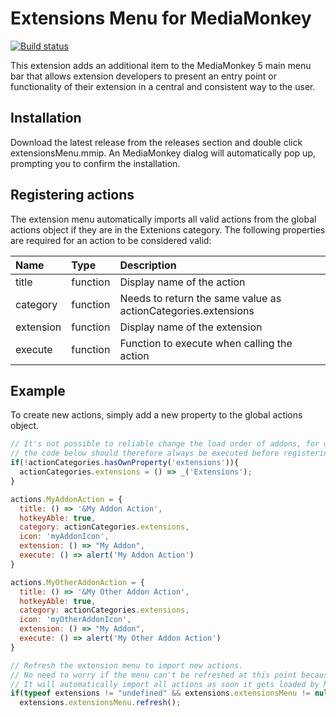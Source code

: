# Extensions Menu for MediaMonkey
[![Build status](https://dev.azure.com/mmuffins/github/_apis/build/status/MediaMonkey.ExtensionsMenu)](https://dev.azure.com/mmuffins/github/_build/latest?definitionId=79)

This extension adds an additional item to the MediaMonkey 5 main menu bar that allows extension developers to present an entry point or functionality of their extension in a central and consistent way to the user.

## Installation
Download the latest release from the releases section and double click extensionsMenu.mmip. An MediaMonkey dialog will automatically pop up, prompting you to confirm the installation.

## Registering actions
The extension menu automatically imports all valid actions from the global actions object if they are in the Extenions category. The following properties are required for an action to be considered valid:

| Name          | Type       | Description  |
| :------------ |:---------- | :----------  |
| title         | function   | Display name of the action |
| category      | function   | Needs to return the same value as actionCategories.extensions |
| extension     | function   | Display name of the extension |
| execute       | function   | Function to execute when calling the action |

## Example
To create new actions, simply add a new property to the global actions object.

```javascript
// It's not possible to reliable change the load order of addons, for compatibilty reasons 
// the code below should therefore always be executed before registering actions
if(!actionCategories.hasOwnProperty('extensions')){
  actionCategories.extensions = () => _('Extensions');
}

actions.MyAddonAction = {
  title: () => '&My Addon Action',
  hotkeyAble: true,
  category: actionCategories.extensions,
  icon: 'myAddonIcon',
  extension: () => "My Addon",
  execute: () => alert('My Addon Action')
}

actions.MyOtherAddonAction = {
  title: () => '&My Other Addon Action',
  hotkeyAble: true,
  category: actionCategories.extensions,
  icon: 'myOtherAddonIcon',
  extension: () => "My Addon",
  execute: () => alert('My Other Addon Action')
}

// Refresh the extension menu to import new actions.
// No need to worry if the menu can't be refreshed at this point because it's not loaded yet.
// It will automatically import all actions as soon it gets loaded by MediaMonkey.
if(typeof extensions != "undefined" && extensions.extensionsMenu != null)
  extensions.extensionsMenu.refresh();
```
